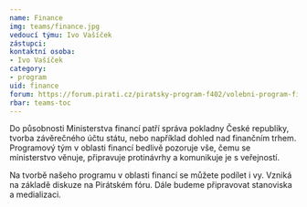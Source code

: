 ```yaml
---
name: Finance
img: teams/finance.jpg
vedoucí týmu: Ivo Vašíček
zástupci:
kontaktní osoba:
- Ivo Vašíček
category:
- program
uid: finance
forum: https://forum.pirati.cz/piratsky-program-f402/volebni-program-finance-t35919.html
rbar: teams-toc
---
```


Do působnosti Ministerstva financí patří správa pokladny České republiky, tvorba závěrečného účtu státu, nebo například dohled nad finančním trhem. Programový tým v oblasti financí bedlivě pozoruje vše, čemu se ministerstvo věnuje, připravuje protinávrhy a komunikuje je s veřejností.

Na tvorbě našeho programu v oblasti financí se můžete podílet i vy. Vzniká na základě diskuze na Pirátském fóru. Dále budeme připravovat stanoviska a medializaci.
